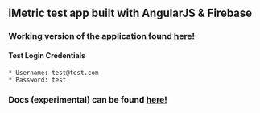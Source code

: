 ## iMetric test app built with AngularJS & Firebase

### Working version of the application found [here!](http://blistering-heat-5543.firebaseapp.com)
#### Test Login Credentials
	* Username: test@test.com
	* Password: test

### Docs (experimental) can be found [here!](http://blistering-heat-5543.firebaseapp.com/doc)
